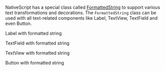 NativeScript has a special class called [FormattedString](http://docs.nativescript.org/api-reference/classes/_text_formatted_string_.formattedstring.html) to support various text transformations and decorations. The `FormattedString` class can be used with all text-related components like Label, TextView, TextField and even Button.

Label with formatted string
<snippet id='formatted-string-label-html'/>

TextField with formatted string
<snippet id='formatted-string-textfield-html'/>

TextView with formatted string
<snippet id="formatted-string-textview-html"/>

Button with formatted string
<snippet id="formatted-string-button-html"/>